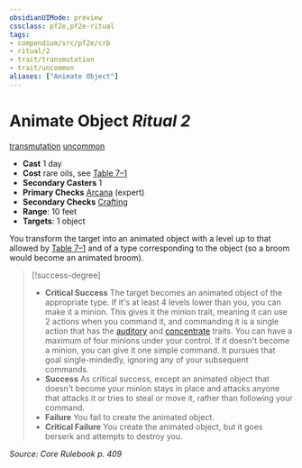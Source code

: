 ```yaml
---
obsidianUIMode: preview
cssclass: pf2e,pf2e-ritual
tags:
- compendium/src/pf2e/crb
- ritual/2
- trait/transmutation
- trait/uncommon
aliases: ["Animate Object"]
---
```

# Animate Object *Ritual 2*  
[transmutation](transmutation.md "Transmutation School Trait")  [uncommon](uncommon.md "Uncommon Rarity Trait")  

- **Cast** 1 day
- **Cost** rare oils, see [Table 7–1](creature-creation-rituals.md)
- **Secondary Casters** 1
- **Primary Checks** [Arcana](skills.md#Arcana) (expert)
- **Secondary Checks** [Crafting](skills.md#Crafting)
- **Range**: 10 feet
- **Targets**: 1 object

You transform the target into an animated object with a level up to that allowed by [Table 7–1](creature-creation-rituals.md) and of a type corresponding to the object (so a broom would become an animated broom).

> [!success-degree] 
> - **Critical Success** The target becomes an animated object of the appropriate type. If it's at least 4 levels lower than you, you can make it a minion. This gives it the minion trait, meaning it can use 2 actions when you command it, and commanding it is a single action that has the [auditory](auditory.md "Auditory Effect Trait") and [concentrate](concentrate.md "Concentrate Action & Ability Trait") traits. You can have a maximum of four minions under your control. If it doesn't become a minion, you can give it one simple command. It pursues that goal single-mindedly, ignoring any of your subsequent commands.
> - **Success** As critical success, except an animated object that doesn't become your minion stays in place and attacks anyone that attacks it or tries to steal or move it, rather than following your command.
> - **Failure** You fail to create the animated object.
> - **Critical Failure** You create the animated object, but it goes berserk and attempts to destroy you.

*Source: Core Rulebook p. 409*